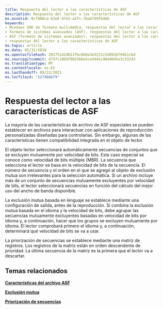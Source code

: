 ```yaml
---
title: Respuesta del lector a las características de ASF
description: Respuesta del lector a las características de ASF
ms.assetid: 0cf800ca-63e8-47e2-a2fc-7ba6789fb4bb
keywords:
- Windows SDK de formato multimedia, respuestas del lector a las características de ASF
- Formato de sistemas avanzados (ASF), respuestas del lector a las características
- ASF (formato de sistemas avanzados), respuestas del lector a las características
- respuestas del lector a las características de ASF
ms.topic: article
ms.date: 05/31/2018
ms.openlocfilehash: 291752d2d011fbc8b0a3e5211c5d8926f94b1cbd
ms.sourcegitcommit: d75fc10b9f0825bbe5ce5045c90d4045e3c53243
ms.translationtype: MT
ms.contentlocale: es-ES
ms.lasthandoff: 09/13/2021
ms.locfileid: "127466679"
---
```

# <a name="reader-response-to-asf-features"></a>Respuesta del lector a las características de ASF

La mayoría de las características de archivo de ASF especiales se pueden establecer en archivos para interactuar con aplicaciones de reproducción personalizadas diseñadas para controlarlas. Sin embargo, algunas de las características tienen compatibilidad integrada en el objeto de lector.

El objeto lector seleccionará automáticamente secuencias de conjuntos que se excluyen mutuamente por velocidad de bits. Este caso especial se conoce como velocidad de bits múltiple (MBR). La secuencia que selecciona el lector se basa en la velocidad de bits de la secuencia. El número de secuencia y el orden en el que se agregó al objeto de exclusión mutua son irrelevantes para la selección automática. Si un archivo incluye más de un conjunto de secuencias mutuamente excluyentes por velocidad de bits, el lector seleccionará secuencias en función del cálculo del mejor uso del ancho de banda disponible.

La exclusión mutua basada en lenguaje se establece mediante una configuración de salida, antes de la reproducción. Si combina la exclusión mutua basada en el idioma y la velocidad de bits, debe agrupar las secuencias mutuamente excluyentes basadas en velocidad de bits por idioma y, a continuación, hacer que los grupos se excluyen mutuamente por idioma. El lector comprobará primero el idioma y, a continuación, determinará qué velocidad de bits se va a usar.

La priorización de secuencias se establece mediante una matriz de registros. Los registros de la matriz están en orden descendente de prioridad. La última secuencia de la matriz es la primera que el lector va a descartar.

## <a name="related-topics"></a>Temas relacionados

<dl> <dt>

[**Características del archivo ASF**](asf-file-features.md)
</dt> <dt>

[**Exclusión mutua**](mutual-exclusion.md)
</dt> <dt>

[**Priorización de secuencias**](stream-prioritization.md)
</dt> </dl>

 

 




